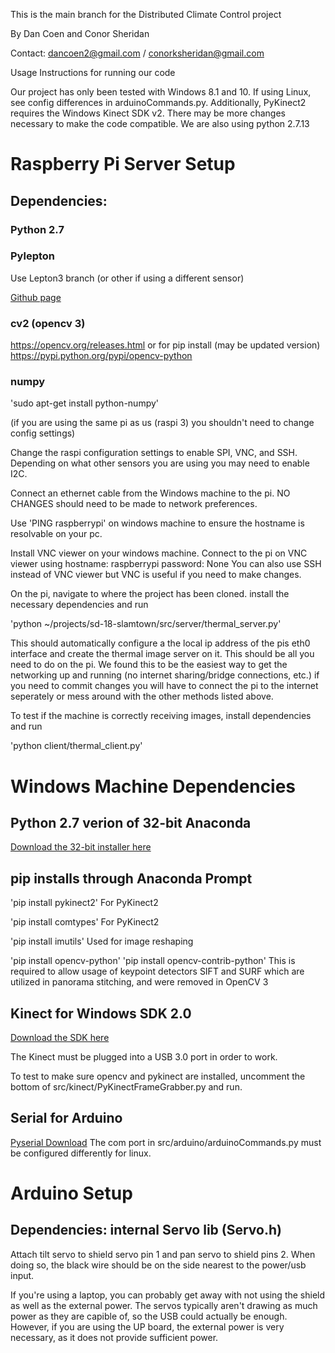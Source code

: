 This is the main branch for the Distributed Climate Control project

By Dan Coen and Conor Sheridan

Contact: dancoen2@gmail.com / conorksheridan@gmail.com

Usage Instructions for running our code

Our project has only been tested with Windows 8.1 and 10. If using Linux, see config differences in arduinoCommands.py. Additionally, PyKinect2 requires the Windows Kinect SDK v2. There may be more changes necessary to make the code compatible. We are also using python 2.7.13


# Raspberry Pi Server Setup
## Dependencies: 

### Python 2.7

### Pylepton
Use Lepton3 branch (or other if using a different sensor)

[Github page](https://github.com/groupgets/pylepton)

### cv2 (opencv 3)
https://opencv.org/releases.html
or for pip install (may be updated version)
https://pypi.python.org/pypi/opencv-python

### numpy
'sudo apt-get install python-numpy'



(if you are using the same pi as us (raspi 3) you shouldn't need to change config settings)

Change the raspi configuration settings to enable SPI, VNC, and SSH. Depending on what other sensors you are using
you may need to enable I2C. 

Connect an ethernet cable from the Windows machine to the pi. NO CHANGES should need to be made to network preferences. 

Use 'PING raspberrypi' on windows machine to ensure the hostname is resolvable on your pc.  


Install VNC viewer on your windows machine. 
Connect to the pi on VNC viewer using hostname: raspberrypi   password: None
You can also use SSH instead of VNC viewer but VNC is useful if you need to make changes. 

On the pi, navigate to where the project has been cloned. install the necessary dependencies and run 

'python ~/projects/sd-18-slamtown/src/server/thermal_server.py'

This should automatically configure a the local ip address of the pis eth0 interface and create the thermal image server on it. 
This should be all you need to do on the pi. We found this to be the easiest way to get the networking up and running 
(no internet sharing/bridge connections, etc.) if you need to commit changes you will have to connect the pi to the internet 
seperately or mess around with the other methods listed above.

To test if the machine is correctly receiving images, install dependencies and run 

'python client/thermal_client.py'



# Windows Machine Dependencies

## Python 2.7 verion of 32-bit Anaconda
[Download the 32-bit installer here](https://www.anaconda.com/download/)

## pip installs through Anaconda Prompt

'pip install pykinect2'
For PyKinect2

'pip install comtypes'
For PyKinect2

'pip install imutils'
Used for image reshaping

'pip install opencv-python'
'pip install opencv-contrib-python'
This is required to allow usage of keypoint detectors SIFT and SURF which are utilized in panorama stitching, and were removed in OpenCV 3

## Kinect for Windows SDK 2.0
[Download the SDK here](https://www.microsoft.com/en-us/download/details.aspx?id=44561) 

The Kinect must be plugged into a USB 3.0 port in order to work.

To test to make sure opencv and pykinect are installed, uncomment the bottom of src/kinect/PyKinectFrameGrabber.py and run.


## Serial for Arduino

[Pyserial Download](https://pypi.python.org/pypi/pyserial/2.7)
The com port in src/arduino/arduinoCommands.py must be configured differently for linux.


# Arduino Setup

## Dependencies: internal Servo lib (Servo.h)

Attach tilt servo to shield servo pin 1 and pan servo to shield pins 2. When doing so, the black wire should be on the side nearest
to the power/usb input.

If you're using a laptop, you can probably get away with not using the shield as well as the external power. The servos typically aren't drawing as much power as they are capible of, so the USB could actually be enough. However, if you are using the UP board, the external power is very necessary, as it does not provide sufficient power.






